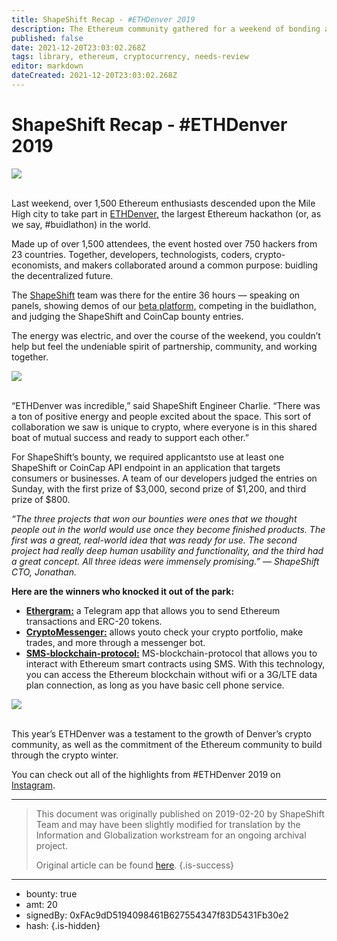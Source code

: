 ```yaml
---
title: ShapeShift Recap - #ETHDenver 2019
description: The Ethereum community gathered for a weekend of bonding and building.
published: false
date: 2021-12-20T23:03:02.268Z
tags: library, ethereum, cryptocurrency, needs-review
editor: markdown
dateCreated: 2021-12-20T23:03:02.268Z
---
```


# ShapeShift Recap - #ETHDenver 2019

![](https://assets.website-files.com/5e9a09610b7dce71f87f7f17/5e9fe94c12dcf7bd8323cc19_1_anP-yJiNN6qzC1f20iYTPg.png)

<br/>Last weekend, over 1,500 Ethereum enthusiasts descended upon the Mile High city to take part in [ETHDenver,](https://www.ethdenver.com/) the largest Ethereum hackathon (or, as we say, #buidlathon) in the world.

Made up of over 1,500 attendees, the event hosted over 750 hackers from 23 countries. Together, developers, technologists, coders, crypto-economists, and makers collaborated around a common purpose: buidling the decentralized future.

The [ShapeShift](https://shapeshift.io/) team was there for the entire 36 hours — speaking on panels, showing demos of our [beta platform,](https://beta.shapeshift.com/signup) competing in the buidlathon, and judging the ShapeShift and CoinCap bounty entries.

The energy was electric, and over the course of the weekend, you couldn’t help but feel the undeniable spirit of partnership, community, and working together.<br/> 

![](https://assets.website-files.com/5e9a09610b7dce71f87f7f17/5e9fe9947b5b12665680d8f4_1*9Bt5jdn8Xc5NO4dZrDX58Q.jpeg)

<br/>“ETHDenver was incredible,” said ShapeShift Engineer Charlie. “There was a ton of positive energy and people excited about the space. This sort of collaboration we saw is unique to crypto, where everyone is in this shared boat of mutual success and ready to support each other.”

For ShapeShift’s bounty, we required applicantsto use at least one ShapeShift or CoinCap API endpoint in an application that targets consumers or businesses. A team of our developers judged the entries on Sunday, with the first prize of $3,000, second prize of $1,200, and third prize of $800.

*“The three projects that won our bounties were ones that we thought people out in the world would use once they become finished products. The first was a great, real-world idea that was ready for use. The second project had really deep human usability and functionality, and the third had a great concept. All three ideas were immensely promising.” — ShapeShift CTO, Jonathan.*

**Here are the winners who knocked it out of the park:**

* [**Ethergram:**](https://github.com/button-tech/hackathon-eth-denver) a Telegram app that allows you to send Ethereum transactions and ERC-20 tokens.
* [**CryptoMessenger:**](https://github.com/pshirlyn/crypto-messenger) allows youto check your crypto portfolio, make trades, and more through a messenger bot.
* [**SMS-blockchain-protocol:**](https://github.com/pshirlyn/crypto-messenger) MS-blockchain-protocol that allows you to interact with Ethereum smart contracts using SMS. With this technology, you can access the Ethereum blockchain without wifi or a 3G/LTE data plan connection, as long as you have basic cell phone service.<br/> 

![](https://assets.website-files.com/5e9a09610b7dce71f87f7f17/5e9fe9945b4cf0b4d37c89fb_1*Cw_rOrcA-RUgBFdVhQ__hQ.jpeg)

<br/>This year’s ETHDenver was a testament to the growth of Denver’s crypto community, as well as the commitment of the Ethereum community to build through the crypto winter.

You can check out all of the highlights from #ETHDenver 2019 on [Instagram](https://www.instagram.com/ethdenver/).<br/>

---

> This document was originally published on 2019-02-20 by ShapeShift Team and may have been slightly modified for translation by the Information and Globalization workstream for an ongoing archival project.
>
> Original article can be found [here](https://shapeshift.com/library/shapeshift-recap-ethdenver-2019).
{.is-success}

---

- bounty: true
- amt: 20
- signedBy: 0xFAc9dD5194098461B627554347f83D5431Fb30e2
- hash: 
{.is-hidden}